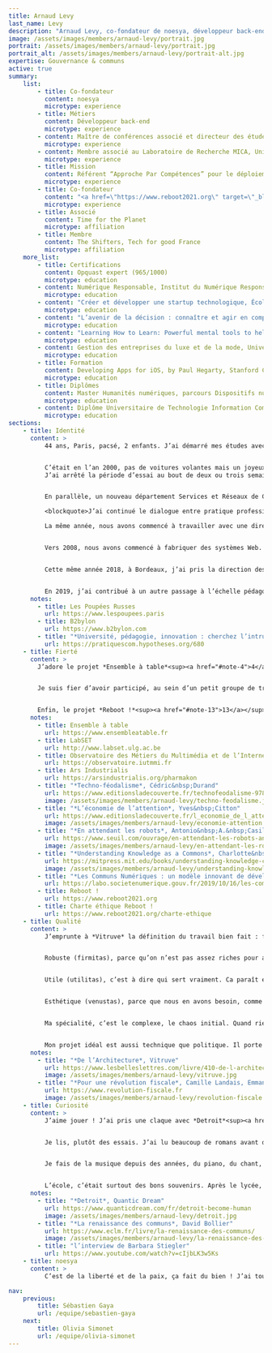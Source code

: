 ```yaml
---
title: Arnaud Levy
last_name: Levy
description: "Arnaud Levy, co-fondateur de noesya, développeur back-end"
image: /assets/images/members/arnaud-levy/portrait.jpg
portrait: /assets/images/members/arnaud-levy/portrait.jpg
portrait_alt: /assets/images/members/arnaud-levy/portrait-alt.jpg
expertise: Gouvernance & communs
active: true
summary:
    list:
        - title: Co-fondateur
          content: noesya
          microtype: experience
        - title: Métiers
          content: Développeur back-end
          microtype: experience
        - content: Maître de conférences associé et directeur des études, département Métiers du Multimédia et de l’Internet, Institut Universitaire de Technologie Bordeaux Montaigne
          microtype: experience
        - content: Membre associé au Laboratoire de Recherche MICA, Université Bordeaux Montaigne
          microtype: experience
        - title: Mission
          content: Référent “Approche Par Compétences” pour le déploiement du Bachelor Universitaire de Technologie, Association des Directeurs d’IUT (ADIUT)
          microtype: experience
        - title: Co-fondateur
          content: "<a href=\"https://www.reboot2021.org\" target=\"_blank\" rel=\"noreferrer\">Reboot !</a>, l’événement étudiant de la communication responsable"
          microtype: experience
        - title: Associé
          content: Time for the Planet
          microtype: affiliation
        - title: Membre
          content: The Shifters, Tech for good France
          microtype: affiliation
    more_list:
        - title: Certifications
          content: Opquast expert (965/1000)
          microtype: education
        - content: Numérique Responsable, Institut du Numérique Responsable
          microtype: education
        - content: "Créer et développer une startup technologique, École Polytechnique (MOOC)"
          microtype: education
        - content: "L’avenir de la décision : connaître et agir en complexité, ESSEC Business School (MOOC)"
          microtype: education
        - content: "Learning How to Learn: Powerful mental tools to help you master tough subjects, University of California (MOOC)"
          microtype: education
        - content: Gestion des entreprises du luxe et de la mode, Università Commerciale ’Luigi Bocconi’ (MOOC)
          microtype: education
        - title: Formation
          content: Developing Apps for iOS, by Paul Hegarty, Stanford Continuing Studies (MOOC)
          microtype: education
        - title: Diplômes
          content: Master Humanités numériques, parcours Dispositifs numériques éducatifs, Institut des Sciences de l’Information et de la Communication, Université Bordeaux Montaigne (VAE)
          microtype: education
        - content: Diplôme Universitaire de Technologie Information Communication option Publicité, Université Bordeaux Montaigne
          microtype: education
sections:
    - title: Identité
      content: >
          44 ans, Paris, pacsé, 2 enfants. J’ai démarré mes études avec un Diplôme Universitaire de Technologie (DUT) Information-Communication option Publicité, avec l’idée que j’allais commencer par ça, puis voir ensuite vers quelles études continuer. Et en fait, j’ai bien aimé le format très concret du DUT et l’idée de travailler rapidement, donc je suis entré comme graphiste dans une petite agence de communication opérationnelle. J’ai progressé en direction artistique et en développement Web et multimédia.


          C’était en l’an 2000, pas de voitures volantes mais un joyeux bazar technologique, que j’ai voulu professionnaliser en entrant chez *Connectworld*, une belle agence qui faisait de gros sites. Quand je suis arrivé dans la structure, elle venait de se faire racheter, tout le monde était parti. Les comptes étaient gérés par les stagiaires, la personne qui m’avait embauché n’était plus en poste, c’était un champ de ruines : aucune chance d’apprendre sérieusement un métier dans ce contexte.
          J’ai arrêté la période d’essai au bout de deux ou trois semaines, et décidé d’accepter une offre de collègues rencontrés dans l’agence de communication, qui démarraient une startup de communication écran. On dit maintenant “digital signage”, ça désigne les écrans qui posent tant de problèmes de consommation énergétique et de pollution visuelle, mais à l’époque je ne le comprenais pas comme aujourd’hui. J’y ai travaillé entre 2001 et 2003, et j’ai beaucoup appris sur la production interdisciplinaire : des films, du print, des animations, des problématiques de gestion de données, une grande hybridation technologique vidéo / multimédia / print / web / 3D. Ça confirmait mon goût pour les mélanges de problématiques et les croisements technologiques. La startup a échoué, comme souvent. Nous étions alors trois personnes qui travaillaient bien ensemble, dont Pierre-André, que je connais depuis le collège, alors nous avons créé *Semio Design* en 2003. Nous faisions diverses choses : de l’écran, du multimédia, un peu de print, d’identité, et puis avec le temps, ça c’est centré sur le Web. Beaucoup de Flash, du Flex, de l’HTML, du PHP, de beaux projets, notamment pour le groupe *L’Oréal* : des problématiques multilingues à une époque où l’Unicode n’était pas encore omniprésent.


          En parallèle, un nouveau département Services et Réseaux de Communication (SRC) ouvrait à *l’Institut Universitaire de Technologie (IUT) Bordeaux Montaigne*, porté par l’équipe du DUT Information-Communication. *Pierre Lacrampe*, le responsable de la formation, m’a sollicité pour recruter la première promotion d’étudiants, en 2002. 19&nbsp;ans après, j’y suis toujours. En 2006, je suis devenu maître de conférences associé en design et technologies de l’information.

          <blockquote>J’ai continué le dialogue entre pratique professionnelle et enseignement : faire, apprendre, transmettre.</blockquote>

          La même année, nous avons commencé à travailler avec une directrice de clientèle qui disposait d’un portefeuille de clients luxe / beauté, et qui a créé en 2008 une agence nommée *Les&nbsp;Poupées&nbsp;Russes<sup><a href="#note-1">1</a></sup>*. Nous étions beaucoup plus efficaces pour construire que pour vendre, donc nous nous sommes rapidement retrouvés en  dépendance économique, avec plus 80% de notre chiffre d’affaires (CA) avec cette structure. Nous avons accepté une fusion. Ce rapprochement était très intéressant intellectuellement parce qu’il y avait deux cultures d’entreprises très différentes, une culture artisanale centrée sur la qualité et une culture commerciale centrée sur la rentabilité. D’un côté, “comment faire très bien ?”, de l’autre, “comment faire vite et pas cher ?”. On a mélangé les deux d’abord en intégrant les mêmes locaux côte à côte, puis en regroupant les équipes du point de vue organisationnel, ce qui s’est avéré en fait être un remplacement de l’équipe de création des *Poupées&nbsp;Russes* par l’équipe de production (création et développement) de *Semio Design*. Pierre-André et moi avons mis en place toutes les méthodes de l’entreprise : outils de gestion des projets, interfaces avec la comptabilité, tableau de bord de pilotage commercial, sites Web, outils de prospection...


          Vers 2008, nous avons commencé à fabriquer des systèmes Web. D’abord dans le groupe *L’Oréal*, une plateforme nommée *Flow* qui mélange de l’API, des applications natives iOS et Windows, des données commerciales, et qui tourne encore aujourd’hui avec plus de 3000 périphériques. Puis pour *Dior*, *Cartier*, *Lancôme*, nous avons créé des plateformes de formation (Learning Management System, LMS). En 2018, cette phase de construction de plateformes ad hoc a ouvert la voie à une phase de construction de produits en SaaS, avec le développement de *B2bylon<sup><a href="#note-2">2</a></sup>*. C’est un passage à l’échelle, tant technique que conceptuel : il faut que le périmètre fonctionnel soit suffisamment générique pour intéresser plusieurs clients, et suffisamment spécifique pour répondre efficacement à chacun. Nous avons imaginé le nom, les fonctionnalités, l’expérience utilisateur, le modèle d’affaires et les tarifs et développé un système multi-marques, multilingue, multi-fonctionnalités qui a atteint en 3 ans un CA de 250 k€. Nous en assurons toujours la maintenance pour *Les&nbsp;Poupées&nbsp;Russes*.


          Cette même année 2018, à Bordeaux, j’ai pris la direction des études du département SRC, renommé entretemps Métiers du Multimédia et de l’Internet (MMI). Cela correspondait aussi à un passage à l’échelle : de “faire correctement” à “créer un cadre pour déployer”. Dans le contexte de l’IUT, cela voulait dire passer d’ateliers et de fonctionnements pédagogiques que j’avais expérimentés (classe inversée, pédagogie active, par projets...) à un déploiement pour toute la formation. *Marlène Dulaurans*, cheffe du département MMI a porté cette transformation, et toute l’équipe a créé des ateliers, mêlant usages et techniques, sur des cas les plus réels possibles. J’ai ensuite découvert avec Marlène le monde de la recherche, co-écrit mon premier article scientifique<sup><a href="#note-3">3</a></sup>, et fait un master Humanités numériques parcours Dispositifs numériques éducatifs à *l’Institut des Sciences de l’Information et de la Communication (ISIC)*, en VAE, avec *Soufiane Rouissi*.


          En 2019, j’ai contribué à un autre passage à l’échelle pédagogique : l’écriture du nouveau Programme Pédagogique National (PPN) MMI, et l’accompagnement pédagogique des IUT dans le cadre du Réseau des référents Approche Par Compétences (APC). En parallèle, *Les&nbsp;Poupées&nbsp;Russes* ont été rachetées par un petit groupe de communication. Après avoir passé un peu de temps à essayer de construire dans le cadre de ce groupe, j’ai fait le choix de sortir pour créer une structure dans laquelle je me sens mieux.
      notes:
        - title: Les Poupées Russes
          url: https://www.lespoupees.paris
        - title: B2bylon
          url: https://www.b2bylon.com
        - title: "*Université, pédagogie, innovation : cherchez l’intrus !*, Marlène Dulaurans & Arnaud Levy"
          url: https://pratiquescom.hypotheses.org/680
    - title: Fierté
      content: >
        J’adore le projet *Ensemble à table*<sup><a href="#note-4">4</a></sup>. Il s’agit d’une plateforme mise en place par les professionnels des arts de la table et de la cuisine, afin de valoriser les produits fabriqués en France auprès des consommateurs. C’est toute une profession qui s’organise pour créer des outils communs, qui vont bénéficier à l’ensemble des acteurs, en s’appuyant sur une Société Coopérative d’Intérêt Collectif (SCIC). Quand nous avons rejoint le projet, conçu par *Thierry Villotte*, un énorme travail de structuration avait été mené avec *GS1*, la *BPI* et *Francéclat*, avec une excellente vision stratégique. Je suis très heureux d’avoir pu contribuer à la réalisation, en apportant une créativité interdisciplinaire qui a amélioré la qualité de la plateforme, notamment sur le plan narratif. Nous avons fonctionné par ateliers, avec *Jean-Claude Boulay*, sémiologue, *Julien Mercier*, spécialiste du branding, *Nicolas Delefosse*, architecte, *Takumi Kobayashi* et *Violenn Simon*, designers interactifs, et bien sûr l’équipe fondatrice du projet. Cela a permis une idéation libre et riche, qui a ensuite été confrontée aux trois parties prenantes (marques, boutiques et consommateurs) sous la direction *d’Ophélie Burgstahler*, UX designer. Cette approche humble et coopérative a été à la fois efficace et agréable : accepter qu’on ne sait pas à l’avance les meilleures solutions, construire avec de bons professionnels et écouter les utilisateurs.


        Je suis fier d’avoir participé, au sein d’un petit groupe de travail piloté par *David Annebicque*, à intégrer les enjeux écologiques et éthiques au nouveau PPN MMI. Les DUT deviennent en 2021 des Bachelors Universitaires de Technologie (BUT), et tous les PPN ont été réécrits à cette occasion. Pour ce faire, nous avons adopté l’Approche Par Compétences (APC) conceptualisée par Jacques Tardif, avec l’accompagnement de *Marianne Poumay* et *François Georges* du *LabSET<sup><a href="#note-5">5</a></sup>*. J’aime l’APC pour son approche dialogique : une vision humaniste, universitaire et culturelle liée à un pragmatisme pédagogique orienté métiers. Afin de nourrir ce dialogue, j’ai mis en place un Observatoire<sup><a href="#note-6">6</a></sup> et fait une vingtaine d’entretiens avec des professionnels de haut niveau. Cela a permis de co-construire le référentiel de compétences, en l’affinant par passes successives nourries des échanges avec les collègues enseignants et chercheurs. Je suis heureux d’avoir intégré au PPN la sobriété numérique, la qualité Web, le design d’expérience et une vision plus politique du Web. Comme l’écrivait *Bernard Stiegler*, le numérique est un pharmakon<sup><a href="#note-7">7</a></sup>, à la fois poison et remède. Poison quand il se met au service du néo-libéralisme, du marketing, du webmarketing ou de la vente, ce qui aboutit au techno-féodalisme<sup><a href="#note-8">8</a></sup>, à l’économie de l’attention<sup><a href="#note-9">9</a></sup> ou à la prolétarisation de type “travail du clic”<sup><a href="#note-10">10</a></sup>. Remède quand il se met au service de tous, par le logiciel libre, les licences Creative Commons, les communs de la connaissance<sup><a href="#note-11">11</a></sup> et les communs numériques<sup><a href="#note-12">12</a></sup>. C’est ce numérique sobre, accessible, inclusif, ouvert, au service du bien commun, qui contribuera à faire face à l’anthropocène.


        Enfin, le projet *Reboot !*<sup><a href="#note-13">13</a></sup> est aussi l’œuvre d’un collectif. Avec quelques consœurs et confrères, professionnel·le·s engagé·e·s de la communication, nous avons créé un événement de formation à la communication responsable, qui a eu lieu le 30 septembre et le 1<sup>er</sup> octobre 2021. Ce qui est magique avec l’interdisciplinarité, c’est que chaque personne porte des façons de faire qui lui semblent naturelles, logiques : pour un développeur, fabriquer quelque chose en source ouverte et laisser les gens proposer sans essayer d’organiser ou de contrôler, c’est normal. Mais dans l’événementiel, cette approche est révolutionnaire ! En quelques mois, de façon bénévole, nous avons rassemblé des partenaires comme *l’ADEME*, *l’Institut du Numérique Responsable*, les *Nations Unies* ou *The Shift Project* pour proposer des conférences et des ressources de grande qualité à près de 8000 étudiants. Et tout est gratuit ! Financement des médias, sobriété numérique, post-croissance, urgence climatique, dark patterns, greenwashing, les sujets et les intervenants sont absolument passionnants. Le plus drôle, c’est la réaction des écoles privées, qui ont du mal à comprendre que ce soit gratuit ;) C’est passionnant en termes de gouvernance : j’ai vu de l’intelligence collective à l’œuvre pour la première fois. Auparavant, j’avais observé que le terme était franchement mensonger. Il s’agissait surtout de gestion du changement : faire semblant d’écouter les gens, modifier un détail, et faire croire que c’est co-conçu. Là, tout a été vraiment co-conçu, sans supervision. Il s’est passé des mois avant que l’on ait besoin d’écrire une charte éthique<sup><a href="#note-14">14</a></sup> pour structurer notre fonctionnement. Cet exercice aussi était très intéressant, il s’agit de faire en sorte que les choses puissent marcher sans les fondateurs. Il faut définir les principes constitutifs, comme pour un pays ou une recette de cuisine. C’est aussi une sorte de passage à l’échelle, qui a nourri *noesya*.
      notes:
        - title: Ensemble à table
          url: https://www.ensembleatable.fr
        - title: LabSET
          url: http://www.labset.ulg.ac.be
        - title: Observatoire des Métiers du Multimédia et de l’Internet
          url: https://observatoire.iutmmi.fr
        - title: Ars Industrialis
          url: https://arsindustrialis.org/pharmakon
        - title: "*Techno-féodalisme*, Cédric&nbsp;Durand"
          url: https://www.editionsladecouverte.fr/technofeodalisme-9782355221156
          image: /assets/images/members/arnaud-levy/techno-feodalisme.jpg
        - title: "*L’économie de l’attention*, Yves&nbsp;Citton"
          url: https://www.editionsladecouverte.fr/l_economie_de_l_attention-9782707178701
          image: /assets/images/members/arnaud-levy/economie-attention.jpg
        - title: "*En attendant les robots*, Antonio&nbsp;A.&nbsp;Casilli"
          url: https://www.seuil.com/ouvrage/en-attendant-les-robots-antonio-a-casilli/9782021401882
          image: /assets/images/members/arnaud-levy/en-attendant-les-robots.jpg
        - title: "*Understanding Knowledge as a Commons*, Charlotte&nbsp;Hess & Elinor&nbsp;Ostrom"
          url: https://mitpress.mit.edu/books/understanding-knowledge-commons
          image: /assets/images/members/arnaud-levy/understanding-knowledge-as-a-commons.jpg
        - title: "*Les Communs Numériques : un modèle innovant de développement des ressources numériques*"
          url: https://labo.societenumerique.gouv.fr/2019/10/16/les-communs-numeriques-un-modele-innovant-de-developpement-des-ressources-numeriques/
        - title: Reboot !
          url: https://www.reboot2021.org
        - title: Charte éthique Reboot !
          url: https://www.reboot2021.org/charte-ethique
    - title: Qualité
      content: >
          J’emprunte à *Vitruve* la définition du travail bien fait : firmitas, utilitas, et venustas<sup><a href="#note-15">15</a></sup>.


          Robuste (firmitas), parce qu’on n’est pas assez riches pour acheter des choses pas chères. Il faut que les choses soient bien faites pour permettre de les réparer et de les utiliser longtemps. C’est une trop grande déperdition d’énergie de faire des sites, puis de les jeter et de les refaire. Il faut faire bien, et prendre soin. Je rejoins en cela Pierre-André : il faut construire dans la perspective du temps long, même si ce n’est pas le cas. Tout devrait toujours être bien fait. Attention, bien fait ne veut pas dire parfait : la perfection, c’est très toxique, c’est un mauvais objectif. Fait, c’est mieux que parfait. Et bien fait, c’est mieux que fait.


          Utile (utilitas), c’est à dire qui sert vraiment. Ca paraît évident, mais on a vu 1000 briefs qui s’inscrivent dans une chaîne d’inutilité : un effet wow qui ne sert à rien, dans un site qui ne sert à rien, dans le cadre d’une campagne qui ne sert à rien, pour promouvoir un produit qui ne sert à rien, qui adresse un besoin construit de toutes pièces, on aurait là une définition du bullshit marketing. La notion d’utilité est vaste et compliquée, parce qu’elle se mesure à l’aune d’une vision du monde et varie en fonction des contextes, mais c’est un objectif à viser.


          Esthétique (venustas), parce que nous en avons besoin, comme le dit *Edgar Morin* en parlant de la poésie. Le prosaïque ne suffit pas, je crois que nous avons une sorte de devoir d’esthétique. Il y a plein de formes de beauté, c’est très ouvert comme concept. Mais je crois que c’est la supériorité de l’artisanat sur l’industrie, on fait moins et mieux. La main met de l’âme dans la création.


          Ma spécialité, c’est le complexe, le chaos initial. Quand rien n’est encore posé, qu’on a un tissu de problématiques diverses, des métiers qui se comprennent mal, des enjeux de sécurité et de technique, des confrontations de perspectives, par exemple le court-terme du marketing contre le long terme de l’IT, c’est le moment de tous les possibles et c’est ce que je préfère. Faire naître une architecture à partir de cette matière mouvante, modéliser les entités, imaginer les flux, prototyper l’application, je suis à l’aise. Et après je suis incapable de le finir et de le rendre vraiment robuste, donc je passe la main à Pierre-André, c’est notre complémentarité depuis 20 ans !


          Mon projet idéal est aussi technique que politique. Il porte une transformation, une redirection, une amélioration du vivre ensemble. C’est un sujet compliqué, le bien commun. Il n’y a pas de consensus. Mais une quarantaine d’années à vivre sur Terre m’a donné quelques convictions : la démocratie, l’impôt<sup><a href="#note-16">16</a></sup>, l’accès gratuit pour tous à la culture, à l’art, à l’éducation et à la santé, la limitation des écarts de revenus et de patrimoines, notamment. Ce n’est jamais simple, parce que toutes ces problématiques s’entrecroisent, tout est relié. Mais c’est dans ce sens que je veux travailler : mettre le numérique au service du bien commun.
      notes:
        - title: "*De l’Architecture*, Vitruve"
          url: https://www.lesbelleslettres.com/livre/410-de-l-architecture
          image: /assets/images/members/arnaud-levy/vitruve.jpg
        - title: "*Pour une révolution fiscale*, Camille Landais, Emmanuel Saez & Thomas Piketty"
          url: https://www.revolution-fiscale.fr
          image: /assets/images/members/arnaud-levy/revolution-fiscale.png
    - title: Curiosité
      content: >
          J’aime jouer ! J’ai pris une claque avec *Detroit*<sup><a href="#note-17">17</a></sup> de *David Cage*, *Horizon Zero Dawn*, *Zelda Breath of The Wild*, je ne suis pas un grand connaisseur des jeux vidéos, je suis assez AAA. Des jeux de société aussi, il y a une créativité incroyable ces dernières années, plus de nouveaux jeux que de temps pour jouer...


          Je lis, plutôt des essais. J’ai lu beaucoup de romans avant d’avoir 20 ans, notamment SF et Fantasy, puis j’ai fortement diminué au profit des essais parce que j’avais l’impression de ne rien comprendre au monde. Il me manque tant de culture, sur tant de domaines, qu’à chaque fois que je découvre un nouveau sujet, je plonge, et je lis tout ce que je peux. En ce moment, *David Bollier*<sup><a href="#note-18">18</a></sup>, pour mieux comprendre les communs numériques. Mon approche de la lecture est à la fois de la curiosité et de l’auto-défense intellectuelle : *Bourdieu*, *Barthes*, *Chomsky*, *Morin*, *Stiegler*, je veux comprendre pour ne pas être manipulé. Quand on a fait peu d’études, on se sent en insécurité culturelle dans toutes les disciplines. Mais ça va mieux maintenant, je me sens plus légitime, j’ai l’impression d’avoir fait le tour de certains sujets.


          Je fais de la musique depuis des années, du piano, du chant, avec un ami du lycée. Je n’arriverai jamais à jouer correctement, mais j’adore le lâcher-prise que tu ressens quand tu es complètement dans ce que tu joues.


          L’école, c’était surtout des bons souvenirs. Après le lycée, mes potes partaient en prépa et j’avais l’impression qu’ils allaient au goulag. Je savais que je n’étais pas capable de ça, donc j’ai choisi une autre voie. Ensuite j’ai regretté de ne pas avoir consacré plus de temps à étudier, il y a tellement de domaines passionnants ! Histoire de l’art, typographie, sociologie, langues, je n’avais pas perçu au départ à quel point l’Université est un espace de liberté. Alors j’ai beaucoup appris par moi-même, et je pousse mes étudiants à s’auto-former. Je crois, comme le dit *Barbara Stiegler*, que l’enseignement est une aventure collective<sup><a href="#note-19">19</a></sup>. Le caractère essentiel est dans la relation plus que dans le contenu : donner confiance et donner des clés, pour aider chaque personne à se développer. Et je crois que l’école doit fournir des “kits de base” dans de nombreuses disciplines pour permettre de pratiquer le métier de citoyen : les problèmes complexes nécessitent une culture interdisciplinaire. C’est peut-être le grand défi de l’Université.
      notes:
        - title: "*Detroit*, Quantic Dream"
          url: https://www.quanticdream.com/fr/detroit-become-human
          image: /assets/images/members/arnaud-levy/detroit.jpg
        - title: "*La renaissance des communs*, David Bollier"
          url: https://www.eclm.fr/livre/la-renaissance-des-communs/
          image: /assets/images/members/arnaud-levy/la-renaissance-des-communs.jpg
        - title: "l’interview de Barbara Stiegler"
          url: https://www.youtube.com/watch?v=cIjbLK3w5Ks
    - title: noesya
      content: >
          C’est de la liberté et de la paix, ça fait du bien ! J’ai tourné une page à la fois riche et violente, pour en ouvrir une plus riche et moins violente. Créer *noesya* avec ces quatre personnes, pour qui j’ai beaucoup d’estime, c’est aussi l’occasion de fonder une entreprise solide, impossible à racheter, à lucrativité limitée. Quand nous avons créé *Semio Design* avec Pierre-André en 2003, nous étions très concentrés sur le métier, moins sur la gouvernance. Aujourd’hui, avec les choix opérationnels, juridiques et stratégiques que nous avons faits, je crois que nous avons créé une structure robuste, alignée et transparente. L’époque est fascinante, il y a énormément à faire pour réparer ce qui peut l’être et créer une société juste dans un monde vivable. *noesya*, c’est un endroit pour y contribuer.

nav:
    previous:
        title: Sébastien Gaya
        url: /equipe/sebastien-gaya
    next:
        title: Olivia Simonet
        url: /equipe/olivia-simonet
---
```

